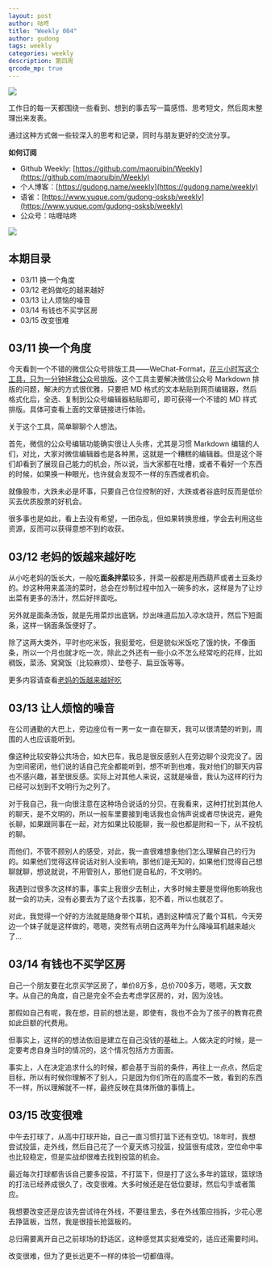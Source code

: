 ```yaml
---
layout: post
author: 咕咚
title: "Weekly 004"
author: gudong
tags: weekly
categories: weekly 
description: 第四周
qrcode_mp: true
---
```


![](https://i.loli.net/2019/03/11/5c86813365259.jpg)


工作日的每一天都围绕一些看到、想到的事去写一篇感悟、思考短文，然后周末整理出来发表。

通过这种方式做一些较深入的思考和记录，同时与朋友更好的交流分享。

**如何订阅**

- Github Weekly: [https://github.com/maoruibin/Weekly](https://github.com/maoruibin/Weekly)
- 个人博客：[https://gudong.name/weekly](https://gudong.name/weekly)
- 语雀：[https://www.yuque.com/gudong-osksb/weekly](https://www.yuque.com/gudong-osksb/weekly)
- 公众号：咕喱咕咚

![](https://ws3.sinaimg.cn/large/006tNbRwgy1fykl72khq0j305g05g0sq.jpg)


## 本期目录

* 03/11 换一个角度
* 03/12 老妈做吃的越来越好
* 03/13 让人烦恼的噪音
* 03/14 有钱也不买学区房
* 03/15 改变很难

## 03/11 换一个角度

今天看到一个不错的微信公众号排版工具——WeChat-Format，[花三小时写这个工具，只为一分钟拯救公众号排版](https://mp.weixin.qq.com/s/pn0LzyfgUj6rGUfVHUksjg)。这个工具主要解决微信公众号 Markdown 排版的问题，解决的方式很优雅，只要把 MD 格式的文本粘贴到网页编辑器，然后格式化后，全选、复制到公众号编辑器粘贴即可，即可获得一个不错的 MD 样式排版。具体可查看上面的文章链接进行体验。

关于这个工具，简单聊聊个人想法。

首先，微信的公众号编辑功能确实很让人头疼，尤其是习惯 Markdown 编辑的人们，对比，大家对微信编辑器也是各种黑，这就是一个糟糕的编辑器。但是这个哥们却看到了展现自己能力的机会，所以说，当大家都在吐槽，或者不看好一个东西的时候，如果换一种眼光，也许就会发现不一样的东西或者机会。

就像股市，大跌未必是坏事，只要自己仓位控制的好，大跌或者谷底时反而是低价买去优质股票的好机会。

很多事也是如此，看上去没有希望，一团杂乱，但如果转换思维，学会去利用这些资源，反而可以获得意想不到的收获。

## 03/12 老妈的饭越来越好吃
从小吃老妈的饭长大，一般吃**面条拌菜**较多，拌菜一般都是用西葫芦或者土豆条炒的。炒这种用来盖浇的菜时，总会在炒制过程中加入一碗多的水，这样是为了让炒出菜有更多的汤汁，然后好拌面吃。

另外就是面条汤饭，就是先用菜炒出底锅，炒出味道后加入凉水烧开，然后下短面条，这样一锅面条饭便好了。

除了这两大类外，平时也吃米饭，我挺爱吃，但是貌似米饭吃了饿的快，不像面条，所以一个月也就才吃一次，除此之外还有一些小众不怎么经常吃的花样，比如稠饭，菜汤、窝窝饭（比较麻烦）、垫卷子、扁豆饭等等。

更多内容请查看[老妈的饭越来越好吃](https://gudong.name/2019/03/12/mother-food.html)

## 03/13 让人烦恼的噪音
在公司通勤的大巴上，旁边座位有一男一女一直在聊天，我可以很清楚的听到，周围的人也应该能听到。

像这种比较安静公共场合，如大巴车，我总是很反感别人在旁边聊个没完没了。因为空间密闭，他们说的话自己完全都能听到，想不听到也难，我对他们的聊天内容也不感兴趣，甚至很反感。实际上对其他人来说，这就是噪音，我认为这样的行为已经可以划到不文明行为之列了。

对于我自己，我一向很注意在这种场合说话的分贝。在我看来，这种打扰到其他人的聊天，是不文明的，所以一般车里要接到电话我也会悄声说或者尽快说完，避免长聊，如果跟同事在一起，对方如果比较能聊，我一般也都是附和一下，从不投机的聊。

而他们，不管不顾别人的感受，对此，我一直很难想象他们怎么理解自己的行为的。如果他们觉得这样说话对别人没影响，那他们是无知的，如果他们觉得自己想聊就聊，想说就说，不用管别人，那他们是自私的，不文明的。

我遇到过很多次这样的事，事实上我很少去制止，大多时候主要是觉得他影响我也就一会的功夫，没有必要去为了这个去找事，犯不着，所以也就忍了。

对此，我觉得一个好的方法就是随身带个耳机，遇到这种情况了戴个耳机，今天旁边一个妹子就是这样做的，嗯嗯，突然有点明白这两年为什么降噪耳机越来越火了…

## 03/14 有钱也不买学区房
自己一个朋友要在北京买学区房了，单价8万多，总价700多万，嗯嗯，天文数字。从自己的角度，自己是完全不会去考虑学区房的，对，因为没钱。

那假如自己有呢，我在想，目前的想法是，即使有，我也不会为了孩子的教育花费如此巨额的代费用。

但事实上，这样的的想法依旧是建立在自己没钱的基础上。人做决定的时候，是一定要考虑自身当时的情况的，这个情况包括方方面面。

事实上，人在决定追求什么的时候，都会基于当前的条件，再往上一点点，然后定目标，所以有时候你理解不了别人，只是因为你们所在的高度不一致，看到的东西不一样，所以理解就不一样，最终反映在具体所做的事情上。


## 03/15 改变很难
中午去打球了，从高中打球开始，自己一直习惯打篮下还有空切。18年时，我想尝试投篮，走外线，然后自己花了一个夏天练习投篮，投篮很有成效，空位命中率也比较稳定，但是实战却很难去找到投篮的机会。

最近每次打球都告诉自己要多投篮，不打篮下，但是打了这么多年的篮球，篮球场的打法已经养成很久了，改变很难。大多时候还是在低位要球，然后勾手或者策应。

我想要改变还是应该先尝试待在外线，不要往里去，多在外线策应挡拆，少花心思去挣篮板，当然，我是很擅长抢篮板的。

总归需要离开自己之前球场的舒适区，这种感觉其实挺难受的，适应还需要时间。

改变很难，但为了更长远更不一样的体验一切都值得。

